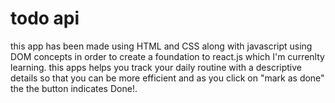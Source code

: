 # todo api
this app has been made using HTML and CSS along with javascript using DOM concepts in order to create a foundation to react.js which I'm currenlty learning.
this apps helps you track your daily routine with a descriptive details so that you can be more efficient and as you click on "mark as done" the the button indicates Done!.